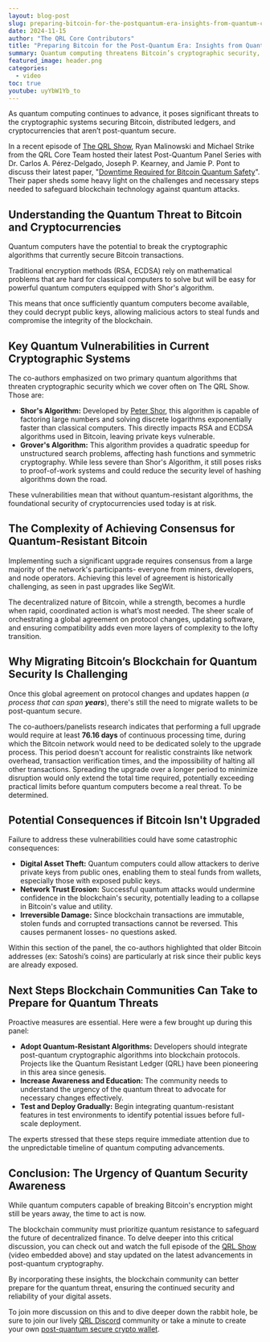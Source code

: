 ```yaml
---
layout: blog-post
slug: preparing-bitcoin-for-the-postquantum-era-insights-from-quantum-computing-experts
date: 2024-11-15
author: "The QRL Core Contributors"
title: "Preparing Bitcoin for the Post-Quantum Era: Insights from Quantum Computing Experts"
summary: Quantum computing threatens Bitcoin’s cryptographic security, as highlighted in the latest episode of The QRL Show, featuring experts from the QRL Core Team and co-authors of the paper “Downtime Required for Bitcoin Quantum Safety”. The panel covered the downtime that Bitcoin would go through and emphasized the urgency of transitioning to quantum-resistant algorithms to prevent to safeguard the future of decentralized finance.
featured_image: header.png
categories:
  - video
toc: true
youtube: uyYbW1Yb_to
---
```


As quantum computing continues to advance, it poses significant threats to the cryptographic systems securing Bitcoin, distributed ledgers, and cryptocurrencies that aren’t post-quantum secure.

In a recent episode of [The QRL Show](ttps://www.youtube.com/c/QRLedger), Ryan Malinowski and Michael Strike from the QRL Core Team hosted their latest Post-Quantum Panel Series with Dr. Carlos A. Pérez-Delgado, Joseph P. Kearney, and Jamie P. Pont to discuss their latest paper, "[Downtime Required for Bitcoin Quantum Safety](https://arxiv.org/html/2410.16965v1)". Their paper sheds some heavy light on the challenges and necessary steps needed to safeguard blockchain technology against quantum attacks.

## Understanding the Quantum Threat to Bitcoin and Cryptocurrencies

Quantum computers have the potential to break the cryptographic algorithms that currently secure Bitcoin transactions. 

Traditional encryption methods (RSA, ECDSA) rely on mathematical problems that are hard for classical computers to solve but will be easy for powerful quantum computers equipped with Shor's algorithm. 

This means that once sufficiently quantum computers become available, they could decrypt public keys, allowing malicious actors to steal funds and compromise the integrity of the blockchain.

## Key Quantum Vulnerabilities in Current Cryptographic Systems

The co-authors emphasized on two primary quantum algorithms that threaten cryptographic security which we cover often on The QRL Show. Those are:

- **Shor's Algorithm:** Developed by [Peter Shor](https://en.wikipedia.org/wiki/Peter_Shor), this algorithm is capable of factoring large numbers and solving discrete logarithms exponentially faster than classical computers. This directly impacts RSA and ECDSA algorithms used in Bitcoin, leaving private keys vulnerable.
- **Grover's Algorithm:** This algorithm provides a quadratic speedup for unstructured search problems, affecting hash functions and symmetric cryptography. While less severe than Shor's Algorithm, it still poses risks to proof-of-work systems and could reduce the security level of hashing algorithms down the road.

These vulnerabilities mean that without quantum-resistant algorithms, the foundational security of cryptocurrencies used today is at risk.

## The Complexity of Achieving Consensus for Quantum-Resistant Bitcoin

Implementing such a significant upgrade requires consensus from a large majority of the network's participants- everyone from miners, developers, and node operators. Achieving this level of agreement is historically challenging, as seen in past upgrades like SegWit. 

The decentralized nature of Bitcoin, while a strength, becomes a hurdle when rapid, coordinated action is what’s most needed. The sheer scale of orchestrating a global agreement on protocol changes, updating software, and ensuring compatibility adds even more layers of complexity to the lofty transition.

## Why Migrating Bitcoin’s Blockchain for Quantum Security Is Challenging

Once this global agreement on protocol changes and updates happen (*a process that can span **years***), there's still the need to migrate wallets to be post-quantum secure.

The co-authoers/panelists research indicates that performing a full upgrade would require at least **76.16 days** of continuous processing time, during which the Bitcoin network would need to be dedicated solely to the upgrade process. This period doesn't account for realistic constraints like network overhead, transaction verification times, and the impossibility of halting all other transactions. Spreading the upgrade over a longer period to minimize disruption would only extend the total time required, potentially exceeding practical limits before quantum computers become a real threat. To be determined.



## Potential Consequences if Bitcoin Isn't Upgraded

Failure to address these vulnerabilities could have some catastrophic consequences:

- **Digital Asset Theft:** Quantum computers could allow attackers to derive private keys from public ones, enabling them to steal funds from wallets, especially those with exposed public keys. 
- **Network Trust Erosion:** Successful quantum attacks would undermine confidence in the blockchain's security, potentially leading to a collapse in Bitcoin's value and utility. 
- **Irreversible Damage:** Since blockchain transactions are immutable, stolen funds and corrupted transactions cannot be reversed. This causes permanent losses- no questions asked.

Within this section of the panel, the co-authors highlighted that older Bitcoin addresses (ex: Satoshi’s coins) are particularly at risk since their public keys are already exposed.

## Next Steps Blockchain Communities Can Take to Prepare for Quantum Threats

Proactive measures are essential. Here were a few brought up during this panel:

- **Adopt Quantum-Resistant Algorithms:** Developers should integrate post-quantum cryptographic algorithms into blockchain protocols. Projects like the Quantum Resistant Ledger (QRL) have been pioneering in this area since genesis.
- **Increase Awareness and Education:** The community needs to understand the urgency of the quantum threat to advocate for necessary changes effectively.
- **Test and Deploy Gradually:** Begin integrating quantum-resistant features in test environments to identify potential issues before full-scale deployment.

The experts stressed that these steps require immediate attention due to the unpredictable timeline of quantum computing advancements.

## Conclusion: The Urgency of Quantum Security Awareness

While quantum computers capable of breaking Bitcoin's encryption might still be years away, the time to act is now. 

The blockchain community must prioritize quantum resistance to safeguard the future of decentralized finance. To delve deeper into this critical discussion, you can check out and watch the full episode of the [QRL Show](https://www.youtube.com/c/QRLedger) (video embedded above) and stay updated on the latest advancements in post-quantum cryptography.

By incorporating these insights, the blockchain community can better prepare for the quantum threat, ensuring the continued security and reliability of your digital assets.

To join more discussion on this and to dive deeper down the rabbit hole, be sure to join our lively [QRL Discord](https://theqrl.org/discord) community or take a minute to create your own [post-quantum secure crypto wallet](https://wallet.theqrl.org/).
